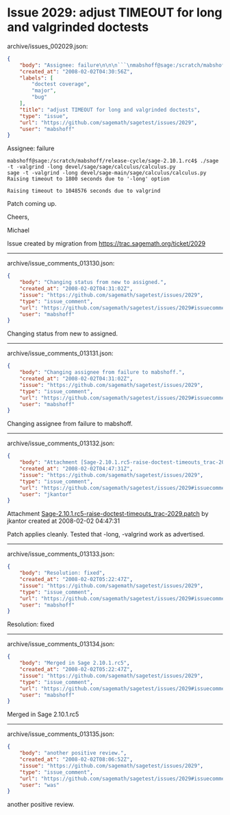 # Issue 2029: adjust TIMEOUT for long and valgrinded doctests

archive/issues_002029.json:
```json
{
    "body": "Assignee: failure\n\n\n```\nmabshoff@sage:/scratch/mabshoff/release-cycle/sage-2.10.1.rc4$ ./sage -t -valgrind -long devel/sage/sage/calculus/calculus.py\nsage -t -valgrind -long devel/sage-main/sage/calculus/calculus.py\nRaising timeout to 1800 seconds due to '-long' option\n\nRaising timeout to 1048576 seconds due to valgrind\n```\n\n\nPatch coming up.\n\nCheers,\n\nMichael\n\nIssue created by migration from https://trac.sagemath.org/ticket/2029\n\n",
    "created_at": "2008-02-02T04:30:56Z",
    "labels": [
        "doctest coverage",
        "major",
        "bug"
    ],
    "title": "adjust TIMEOUT for long and valgrinded doctests",
    "type": "issue",
    "url": "https://github.com/sagemath/sagetest/issues/2029",
    "user": "mabshoff"
}
```
Assignee: failure


```
mabshoff@sage:/scratch/mabshoff/release-cycle/sage-2.10.1.rc4$ ./sage -t -valgrind -long devel/sage/sage/calculus/calculus.py
sage -t -valgrind -long devel/sage-main/sage/calculus/calculus.py
Raising timeout to 1800 seconds due to '-long' option

Raising timeout to 1048576 seconds due to valgrind
```


Patch coming up.

Cheers,

Michael

Issue created by migration from https://trac.sagemath.org/ticket/2029





---

archive/issue_comments_013130.json:
```json
{
    "body": "Changing status from new to assigned.",
    "created_at": "2008-02-02T04:31:02Z",
    "issue": "https://github.com/sagemath/sagetest/issues/2029",
    "type": "issue_comment",
    "url": "https://github.com/sagemath/sagetest/issues/2029#issuecomment-13130",
    "user": "mabshoff"
}
```

Changing status from new to assigned.



---

archive/issue_comments_013131.json:
```json
{
    "body": "Changing assignee from failure to mabshoff.",
    "created_at": "2008-02-02T04:31:02Z",
    "issue": "https://github.com/sagemath/sagetest/issues/2029",
    "type": "issue_comment",
    "url": "https://github.com/sagemath/sagetest/issues/2029#issuecomment-13131",
    "user": "mabshoff"
}
```

Changing assignee from failure to mabshoff.



---

archive/issue_comments_013132.json:
```json
{
    "body": "Attachment [Sage-2.10.1.rc5-raise-doctest-timeouts_trac-2029.patch](tarball://root/attachments/some-uuid/ticket2029/Sage-2.10.1.rc5-raise-doctest-timeouts_trac-2029.patch) by jkantor created at 2008-02-02 04:47:31\n\nPatch applies cleanly. \nTested that -long, -valgrind work as advertised.",
    "created_at": "2008-02-02T04:47:31Z",
    "issue": "https://github.com/sagemath/sagetest/issues/2029",
    "type": "issue_comment",
    "url": "https://github.com/sagemath/sagetest/issues/2029#issuecomment-13132",
    "user": "jkantor"
}
```

Attachment [Sage-2.10.1.rc5-raise-doctest-timeouts_trac-2029.patch](tarball://root/attachments/some-uuid/ticket2029/Sage-2.10.1.rc5-raise-doctest-timeouts_trac-2029.patch) by jkantor created at 2008-02-02 04:47:31

Patch applies cleanly. 
Tested that -long, -valgrind work as advertised.



---

archive/issue_comments_013133.json:
```json
{
    "body": "Resolution: fixed",
    "created_at": "2008-02-02T05:22:47Z",
    "issue": "https://github.com/sagemath/sagetest/issues/2029",
    "type": "issue_comment",
    "url": "https://github.com/sagemath/sagetest/issues/2029#issuecomment-13133",
    "user": "mabshoff"
}
```

Resolution: fixed



---

archive/issue_comments_013134.json:
```json
{
    "body": "Merged in Sage 2.10.1.rc5",
    "created_at": "2008-02-02T05:22:47Z",
    "issue": "https://github.com/sagemath/sagetest/issues/2029",
    "type": "issue_comment",
    "url": "https://github.com/sagemath/sagetest/issues/2029#issuecomment-13134",
    "user": "mabshoff"
}
```

Merged in Sage 2.10.1.rc5



---

archive/issue_comments_013135.json:
```json
{
    "body": "another positive review.",
    "created_at": "2008-02-02T08:06:52Z",
    "issue": "https://github.com/sagemath/sagetest/issues/2029",
    "type": "issue_comment",
    "url": "https://github.com/sagemath/sagetest/issues/2029#issuecomment-13135",
    "user": "was"
}
```

another positive review.

